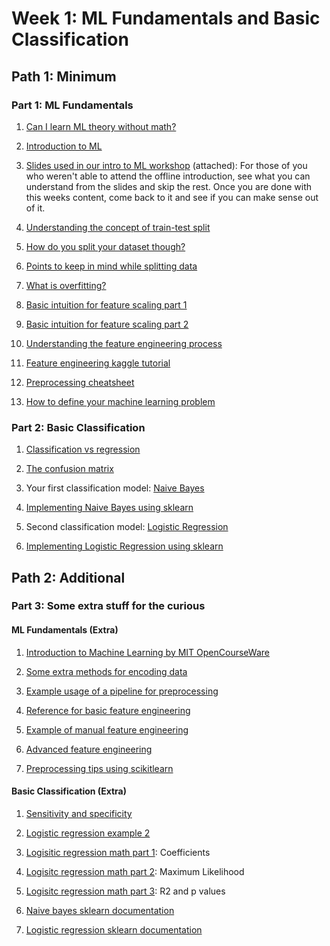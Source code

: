 # Week 1: ML Fundamentals and Basic Classification

## Path 1: Minimum

### Part 1: ML Fundamentals

1. [Can I learn ML theory without math?](https://machinelearningmastery.com/youre-wrong-machine-learning-not-hard/)

1. [Introduction to ML](https://www.youtube.com/watch?v=Gv9_4yMHFhI)

1. [Slides used in our intro to ML workshop](https://github.com/majimearun/crux-ml-workshop/blob/main/Week%201%20-%20Basic%20Classification/Intro%20to%20ML%20slides.pdf) (attached): For those of you who weren't able to attend the offline introduction, see what you can understand from the slides and skip the rest. Once you are done with this weeks content, come back to it and see if you can make sense out of it.

1. [Understanding the concept of train-test split](https://www.youtube.com/watch?v=_vdMKioCXqQ)

1. [How do you split your dataset though?](https://machinelearningmastery.com/train-test-split-for-evaluating-machine-learning-algorithms/)

1. [Points to keep in mind while splitting data](https://towardsdatascience.com/3-things-you-need-to-know-before-you-train-test-split-869dfabb7e50)

1. [What is overfitting?](https://machinelearningmastery.com/a-simple-intuition-for-overfitting/)

1. [Basic intuition for feature scaling part 1](https://www.geeksforgeeks.org/ml-feature-scaling-part-1/)

1. [Basic intuition for feature scaling part 2](https://www.geeksforgeeks.org/ml-feature-scaling-part-2/)

1. [Understanding the feature engineering process](https://machinelearningmastery.com/discover-feature-engineering-how-to-engineer-features-and-how-to-get-good-at-it/)

1. [Feature engineering kaggle tutorial](https://www.kaggle.com/learn/feature-engineering)

1. [Preprocessing cheatsheet](https://towardsdatascience.com/preprocessing-with-sklearn-a-complete-and-comprehensive-guide-670cb98fcfb9)

1. [How to define your machine learning problem](https://machinelearningmastery.com/how-to-define-your-machine-learning-problem/)

### Part 2: Basic Classification

1. [Classification vs regression](https://www.youtube.com/watch?v=TJveOYsK6MY)

1. [The confusion matrix](https://www.youtube.com/watch?v=Kdsp6soqA7o)

1. Your first classification model: [Naive Bayes](https://www.youtube.com/watch?v=O2L2Uv9pdDA&list=PLblh5JKOoLUICTaGLRoHQDuF_7q2GfuJF&index=45)

1. [Implementing Naive Bayes using sklearn](https://www.datacamp.com/tutorial/naive-bayes-scikit-learn)

1. Second classification model: [Logistic Regression](https://www.youtube.com/watch?v=yIYKR4sgzI8&list=PLblh5JKOoLUICTaGLRoHQDuF_7q2GfuJF&index=19)

1. [Implementing Logistic Regression using sklearn](https://www.datacamp.com/tutorial/understanding-logistic-regression-python)

## Path 2: Additional

### Part 3: Some extra stuff for the curious

#### ML Fundamentals (Extra)

1. [Introduction to Machine Learning by MIT OpenCourseWare](https://www.youtube.com/watch?v=h0e2HAPTGF4)

1. [Some extra methods for encoding data](https://www.youtube.com/watch?v=589nCGeWG1w&list=PLblh5JKOoLUICTaGLRoHQDuF_7q2GfuJF&index=52)

1. [Example usage of a pipeline for preprocessing](https://www.youtube.com/watch?v=irHhDMbw3xo&list=PL5-da3qGB5ICeMbQuqbbCOQWcS6OYBr5A&index=11)

1. [Reference for basic feature engineering](https://www.kaggle.com/code/prashant111/a-reference-guide-to-feature-engineering-methods/notebook#6.-Discretization-)

1. [Example of manual feature engineering](https://www.kaggle.com/code/willkoehrsen/introduction-to-manual-feature-engineering#Introduction:-Manual-Feature-Engineering)

1. [Advanced feature engineering](https://www.kaggle.com/code/seneralkan/advanced-feature-engineering#5.-Feature-Extraction)

1. [Preprocessing tips using scikitlearn](https://www.youtube.com/playlist?list=PL5-da3qGB5ID7YYAqireYEew2mWVvgmj6)

#### Basic Classification (Extra)

1. [Sensitivity and specificity](https://www.youtube.com/watch?v=vP06aMoz4v8)

1. [Logistic regression example 2](https://towardsdatascience.com/logistic-regression-using-python-sklearn-numpy-mnist-handwriting-recognition-matplotlib-a6b31e2b166a)

1. [Logisitic regression math part 1](https://www.youtube.com/watch?v=vN5cNN2-HWE&list=PLblh5JKOoLUICTaGLRoHQDuF_7q2GfuJF&index=20): Coefficients

1. [Logisitc regression math part 2](https://www.youtube.com/watch?v=BfKanl1aSG0&list=PLblh5JKOoLUICTaGLRoHQDuF_7q2GfuJF&index=21): Maximum Likelihood

1. [Logisitc regression math part 3](https://www.youtube.com/watch?v=xxFYro8QuXA&list=PLblh5JKOoLUICTaGLRoHQDuF_7q2GfuJF&index=22): R2 and p values

1. [Naive bayes sklearn documentation](https://scikit-learn.org/stable/modules/naive_bayes.html)

1. [Logistic regression sklearn documentation](https://scikit-learn.org/stable/modules/linear_model.html#logistic-regression)
